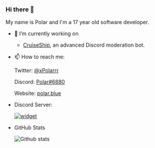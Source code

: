 ### Hi there 👋

My name is Polar and I'm a 17 year old software developer.

- 🔭 I’m currently working on
  * [CruiseShip](https://github.com/OtterDevelopment/CruiseShip), an advanced Discord moderation bot.
   
- 📫 How to reach me:

  Twitter: [@xPolarrr](https://twitter.com/xPolarrr)
  
  Discord: [Polar#6880](https://discord.com/users/619284841187246090)
 
  Website: [polar.blue](https://polar.blue)
  
- Discord Server:
  
  [![widget](https://inv.wtf/widget/polar)](https://inv.wtf/polar)
  
- GitHub Stats

  ![Github stats](https://github-readme-stats.vercel.app/api?username=xPolar&theme=blueberry&count_private=true&hide_border=true&line_height=25)

<!-- This README was heavily inspired by https://github.com/GamingGeek, go check him out, he does amazing things! -->
